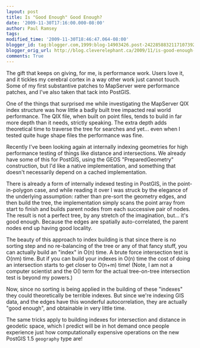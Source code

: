 ```yaml
---
layout: post
title: Is "Good Enough" Good Enough?
date: '2009-11-30T17:16:00.000-08:00'
author: Paul Ramsey
tags: 
modified_time: '2009-11-30T18:46:47.064-08:00'
blogger_id: tag:blogger.com,1999:blog-14903426.post-2422858832117107392
blogger_orig_url: http://blog.cleverelephant.ca/2009/11/is-good-enough-good-enough.html
comments: True
---
```


The gift that keeps on giving, for me, is performance work. Users love it, and it tickles my cerebral cortex in a way other work just cannot touch. Some of my first substantive patches to MapServer were performance patches, and I've also taken that tack into PostGIS.

One of the things that surprised me while investigating the MapServer QIX index structure was how little a badly built tree impacted real world performance. The QIX file, when built on point files, tends to build in far more depth than it needs, strictly speaking. The extra depth adds theoretical time to traverse the tree for searches and yet... even when I tested quite huge shape files the performance was fine.

Recently I've been looking again at internally indexing geometries for high performance testing of things like distance and intersections. We already have some of this for PostGIS, using the GEOS "PreparedGeometry" construction, but I'd like a native implementation, and something that doesn't necessarily depend on a cached implementation.

There is already a form of internally indexed testing in PostGIS, in the point-in-polygon case, and while reading it over I was struck by the elegance of the underlying assumption: rather than pre-sort the geometry edges, and then build the tree, the implementation simply scans the point array from start to finish and builds parent nodes from each successive pair of nodes. The result is not a perfect tree, by any stretch of the imagination, but... it's good enough. Because the edges are spatially auto-correlated, the parent nodes end up having good locality. 

The beauty of this approach to index building is that since there is no sorting step and no re-balancing of the tree or any of that fancy stuff, you can actually build an "index" in O(n) time. A brute force intersection test is O(nm) time. But if you can build your indexes in O(n) time the cost of doing an intersection starts to get closer to O(n+m) time! (Note, I am not a computer scientist and the O() term for the actual tree-on-tree intersection test is beyond my powers.)

Now, since no sorting is being applied in the building of these "indexes" they could theoretically be terrible indexes. But since we're indexing GIS data, and the edges have this wonderful autocorrelation, they are actually "good enough", and obtainable in very little time.

The same tricks apply to building indexes for intersection and distance in geodetic space, which I predict will be in hot demand once people experience just how computationally expensive operations on the new PostGIS 1.5 `geography` type are!

